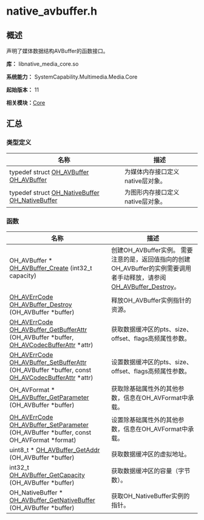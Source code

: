 # native_avbuffer.h


## 概述

声明了媒体数据结构AVBuffer的函数接口。

**库：** libnative_media_core.so

**系统能力：** SystemCapability.Multimedia.Media.Core

**起始版本：** 11

**相关模块：**[Core](_core.md)


## 汇总


### 类型定义

| 名称 | 描述 | 
| -------- | -------- |
| typedef struct [OH_AVBuffer](_core.md#oh_avbuffer) [OH_AVBuffer](_core.md#oh_avbuffer) | 为媒体内存接口定义native层对象。  | 
| typedef struct [OH_NativeBuffer](_core.md#oh_nativebuffer) [OH_NativeBuffer](_core.md#oh_nativebuffer) | 为图形内存接口定义native层对象。  | 


### 函数

| 名称 | 描述 | 
| -------- | -------- |
| OH_AVBuffer \* [OH_AVBuffer_Create](_core.md#oh_avbuffer_create) (int32_t capacity) | 创建OH_AVBuffer实例。 需要注意的是，返回值指向的创建OH_AVBuffer的实例需要调用者手动释放，请参阅[OH_AVBuffer_Destroy](_core.md#oh_avbuffer_destroy)。 | 
| [OH_AVErrCode](_core.md#oh_averrcode) [OH_AVBuffer_Destroy](_core.md#oh_avbuffer_destroy) (OH_AVBuffer \*buffer) | 释放OH_AVBuffer实例指针的资源。 | 
| [OH_AVErrCode](_core.md#oh_averrcode) [OH_AVBuffer_GetBufferAttr](_core.md#oh_avbuffer_getbufferattr) (OH_AVBuffer \*buffer, [OH_AVCodecBufferAttr](_o_h___a_v_codec_buffer_attr.md) \*attr) | 获取数据缓冲区的pts、size、offset、flags高频属性参数。 | 
| [OH_AVErrCode](_core.md#oh_averrcode) [OH_AVBuffer_SetBufferAttr](_core.md#oh_avbuffer_setbufferattr) (OH_AVBuffer \*buffer, const [OH_AVCodecBufferAttr](_o_h___a_v_codec_buffer_attr.md) \*attr) | 设置数据缓冲区的pts、size、offset、flags高频属性参数。 | 
| OH_AVFormat \* [OH_AVBuffer_GetParameter](_core.md#oh_avbuffer_getparameter) (OH_AVBuffer \*buffer) | 获取除基础属性外的其他参数，信息在OH_AVFormat中承载。 | 
| [OH_AVErrCode](_core.md#oh_averrcode) [OH_AVBuffer_SetParameter](_core.md#oh_avbuffer_setparameter) (OH_AVBuffer \*buffer, const OH_AVFormat \*format) | 设置除基础属性外的其他参数，信息在OH_AVFormat中承载。 | 
| uint8_t \* [OH_AVBuffer_GetAddr](_core.md#oh_avbuffer_getaddr) (OH_AVBuffer \*buffer) | 获取数据缓冲区的虚拟地址。 | 
| int32_t [OH_AVBuffer_GetCapacity](_core.md#oh_avbuffer_getcapacity) (OH_AVBuffer \*buffer) | 获取数据缓冲区的容量（字节数）。 | 
| OH_NativeBuffer \* [OH_AVBuffer_GetNativeBuffer](_core.md#oh_avbuffer_getnativebuffer) (OH_AVBuffer \*buffer) | 获取OH_NativeBuffer实例的指针。 | 
